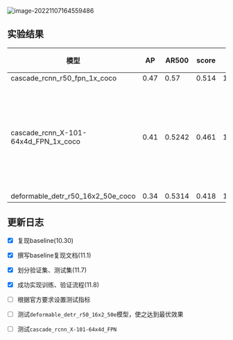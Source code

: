![image-20221107164559486](https://yzfzzz.oss-cn-shenzhen.aliyuncs.com/image/image-20221107164559486.png)

## 实验结果

| 模型                                 | AP   | AR500  | score | 日期  | 备注                 |
| ------------------------------------ | ---- | ------ | ----- | ----- | -------------------- |
| cascade_rcnn_r50_fpn_1x_coco         | 0.47 | 0.57   | 0.514 | 10.30 |                      |
| cascade_rcnn_X-101-64x4d_FPN_1x_coco | 0.41 | 0.5242 | 0.461 | 11.04 | 可能存在过拟合的现象 |
| deformable_detr_r50_16x2_50e_coco    | 0.34 | 0.5314 | 0.418 | 11.07 |                      |

## 更新日志

- [x] 复现baseline(10.30)
- [x] 撰写baseline复现文档(11.1)
- [x] 划分验证集、测试集(11.7)
- [x] 成功实现训练、验证流程(11.8)
- [ ] 根据官方要求设置测试指标
- [ ] 测试`deformable_detr_r50_16x2_50e`模型，使之达到最优效果
- [ ] 测试`cascade_rcnn_X-101-64x4d_FPN`

